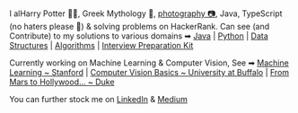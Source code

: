 I alHarry Potter 🧙‍♂️, Greek Mythology 🐉, [photography 📷](https://www.instagram.com/anish.sachdeva_), Java, 
TypeScript (no haters please 🙏) & solving problems on HackerRank. Can see (and Contribute) to my solutions to 
various domains ➡
[Java](https://github.com/anishLearnsToCode/hackerrank-java) | 
[Python](https://github.com/anishLearnsToCode/hackerrank-python) | 
[Data Structures](https://github.com/anishLearnsToCode/hackerrank-data-structures) | 
[Algorithms](https://github.com/anishLearnsToCode/hackerrank-algorithms) | 
[Interview Preparation Kit](https://github.com/anishLearnsToCode/hackerrank-interview-preparation-kit)

Currently working on Machine Learning & Computer Vision, See ➡ 
[Machine Learning ~ Stanford](https://github.com/anishLearnsToCode/ml-stanford) |
[Computer Vision Basics ~ University at Buffalo](https://github.com/anishLearnsToCode/computer-vision-basics) |
[From Mars to Hollywood... ~ Duke](https://github.com/anishLearnsToCode/from-mars-to-hollywood-with-a-stop-at-the-hospital)

You can further stock me on [LinkedIn](https://www.linkedin.com/in/anishsachdeva1998/) & 
[Medium](https://medium.com/@anishsachdeva)
